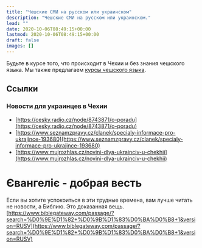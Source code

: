 ```yaml
---
title: "Чешские СМИ на русском или украинском"
description: "Чешские СМИ на русском или украинском."
lead: ""
date: 2020-10-06T08:49:15+00:00
lastmod: 2020-10-06T08:49:15+00:00
draft: false
images: []
---
```

Будьте в курсе того, что происходит в Чехии и без знания чешского языка. Мы также предлагаем [курсы чешского языка](/ru/docs/education/czech/).
## Ссылки

### Новости для украинцев в Чехии

* [https://cesky.radio.cz/node/8743871/o-poradu](https://cesky.radio.cz/node/8743871/o-poradu)
* [https://www.seznamzpravy.cz/clanek/specialy-informace-pro-ukrajince-193680](https://www.seznamzpravy.cz/clanek/specialy-informace-pro-ukrajince-193680)
* [https://www.mujrozhlas.cz/novini-dlya-ukrainciv-u-chekhii](https://www.mujrozhlas.cz/novini-dlya-ukrainciv-u-chekhii)

# Євангеліє - добрая весть
Если вы хотите успокоиться в эти трудные времена, вам лучше читать не новости, а Библию. Это доказанная вещь.  
[https://www.biblegateway.com/passage/?search=%D0%9E%D1%82+%D0%9B%D1%83%D0%BA%D0%B8+1&version=RUSV](https://www.biblegateway.com/passage/?search=%D0%9E%D1%82+%D0%9B%D1%83%D0%BA%D0%B8+1&version=RUSV)
